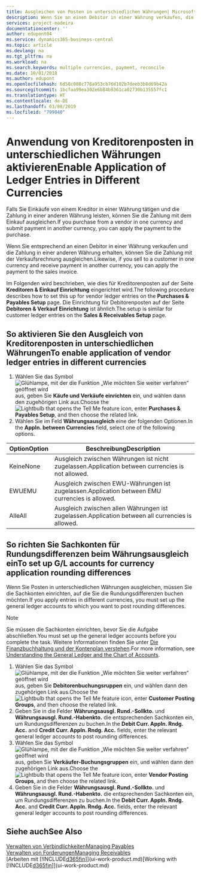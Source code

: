 ```yaml
---
title: Ausgleichen von Posten in unterschiedlichen Währungen| Microsoft Docs
description: Wenn Sie an einen Debitor in einer Währung verkaufen, die Zahlung jedoch in einer anderen Währung erfolgt, kann die Rechnung mit der Zahlung ausgeglichen werden.
services: project-madeira
documentationcenter: ''
author: edupont04
ms.service: dynamics365-business-central
ms.topic: article
ms.devlang: na
ms.tgt_pltfrm: na
ms.workload: na
ms.search.keywords: multiple currencies, payment, reconcile
ms.date: 10/01/2018
ms.author: edupont
ms.openlocfilehash: 6d58c088c776a953cb76d102b7deeb3b8d69b42a
ms.sourcegitcommit: 1bcfaa99ea302e6b84b8361ca02730b135557fc1
ms.translationtype: HT
ms.contentlocale: de-DE
ms.lasthandoff: 03/08/2019
ms.locfileid: "799040"
---
```

# <a name="enable-application-of-ledger-entries-in-different-currencies"></a><span data-ttu-id="03372-103">Anwendung von Kreditorenposten in unterschiedlichen Währungen aktivieren</span><span class="sxs-lookup"><span data-stu-id="03372-103">Enable Application of Ledger Entries in Different Currencies</span></span>
<span data-ttu-id="03372-104">Falls Sie Einkäufe von einem Kreditor in einer Währung tätigen und die Zahlung in einer anderen Währung leisten, können Sie die Zahlung mit dem Einkauf ausgleichen.</span><span class="sxs-lookup"><span data-stu-id="03372-104">If you purchase from a vendor in one currency and submit payment in another currency, you can apply the payment to the purchase.</span></span>

<span data-ttu-id="03372-105">Wenn Sie entsprechend an einen Debitor in einer Währung verkaufen und die Zahlung in einer anderen Währung erhalten, können Sie die Zahlung mit der Verkaufsrechnung ausgleichen.</span><span class="sxs-lookup"><span data-stu-id="03372-105">Likewise, if you sell to a customer in one currency and receive payment in another currency, you can apply the payment to the sales invoice.</span></span>

<span data-ttu-id="03372-106">Im Folgenden wird beschrieben, wie dies für Kreditorenposten auf der Seite **Kreditoren & Einkauf Einrichtung** eingerichtet wird.</span><span class="sxs-lookup"><span data-stu-id="03372-106">The following procedure describes how to set this up for vendor ledger entries on the **Purchases & Payables Setup** page.</span></span> <span data-ttu-id="03372-107">Die Einrichtung für Debitorenposten auf der Seite **Debitoren & Verkauf Einrichtung** ist ähnlich.</span><span class="sxs-lookup"><span data-stu-id="03372-107">The setup is similar for customer ledger entries on the **Sales & Receivables Setup** page.</span></span>

## <a name="to-enable-application-of-vendor-ledger-entries-in-different-currencies"></a><span data-ttu-id="03372-108">So aktivieren Sie den Ausgleich von Kreditorenposten in unterschiedlichen Währungen</span><span class="sxs-lookup"><span data-stu-id="03372-108">To enable application of vendor ledger entries in different currencies</span></span>
1. <span data-ttu-id="03372-109">Wählen Sie das Symbol ![Glühlampe, mit der die Funktion „Wie möchten Sie weiter verfahren“ geöffnet wird](media/ui-search/search_small.png "Wie möchten Sie weiter verfahren?") aus, geben Sie **Käufe und Verkäufe einrichten** ein, und wählen dann den zugehörigen Link aus.</span><span class="sxs-lookup"><span data-stu-id="03372-109">Choose the ![Lightbulb that opens the Tell Me feature](media/ui-search/search_small.png "Tell me what you want to do") icon, enter **Purchases & Payables Setup**, and then choose the related link.</span></span>
2. <span data-ttu-id="03372-110">Wählen Sie im Feld **Währungsausgleich** eine der folgenden Optionen.</span><span class="sxs-lookup"><span data-stu-id="03372-110">In the **Appln. between Currencies** field, select one of the following options.</span></span>

| <span data-ttu-id="03372-111">Option</span><span class="sxs-lookup"><span data-stu-id="03372-111">Option</span></span> | <span data-ttu-id="03372-112">Beschreibung</span><span class="sxs-lookup"><span data-stu-id="03372-112">Description</span></span> |
| --- | --- |
| <span data-ttu-id="03372-113">Keine</span><span class="sxs-lookup"><span data-stu-id="03372-113">None</span></span> |<span data-ttu-id="03372-114">Ausgleich zwischen Währungen ist nicht zugelassen.</span><span class="sxs-lookup"><span data-stu-id="03372-114">Application between currencies is not allowed.</span></span> |
| <span data-ttu-id="03372-115">EWU</span><span class="sxs-lookup"><span data-stu-id="03372-115">EMU</span></span> |<span data-ttu-id="03372-116">Ausgleich zwischen EWU-Währungen ist zugelassen.</span><span class="sxs-lookup"><span data-stu-id="03372-116">Application between EMU currencies is allowed.</span></span> |
| <span data-ttu-id="03372-117">Alle</span><span class="sxs-lookup"><span data-stu-id="03372-117">All</span></span> |<span data-ttu-id="03372-118">Ausgleich zwischen allen Währungen ist zugelassen.</span><span class="sxs-lookup"><span data-stu-id="03372-118">Application between all currencies is allowed.</span></span> |

## <a name="to-set-up-gl-accounts-for-currency-application-rounding-differences"></a><span data-ttu-id="03372-119">So richten Sie Sachkonten für Rundungsdifferenzen beim Währungsausgleich ein</span><span class="sxs-lookup"><span data-stu-id="03372-119">To set up G/L accounts for currency application rounding differences</span></span>  
<span data-ttu-id="03372-120">Wenn Sie Posten in unterschiedlichen Währungen ausgleichen, müssen Sie die Sachkonten einrichten, auf die Sie die Rundungsdifferenzen buchen möchten.</span><span class="sxs-lookup"><span data-stu-id="03372-120">If you apply entries in different currencies, you must set up the general ledger accounts to which you want to post rounding differences.</span></span>  

> [!NOTE]  
>  <span data-ttu-id="03372-121">Sie müssen die Sachkonten einrichten, bevor Sie die Aufgabe abschließen.</span><span class="sxs-lookup"><span data-stu-id="03372-121">You must set up the general ledger accounts before you complete the task.</span></span> <span data-ttu-id="03372-122">Weitere Informationen finden Sie unter [Die Finanzbuchhaltung und der Kontenplan verstehen](finance-general-ledger.md).</span><span class="sxs-lookup"><span data-stu-id="03372-122">For more information, see [Understanding the General Ledger and the Chart of Accounts](finance-general-ledger.md).</span></span>

1. <span data-ttu-id="03372-123">Wählen Sie das Symbol ![Glühlampe, mit der die Funktion „Wie möchten Sie weiter verfahren“ geöffnet wird](media/ui-search/search_small.png "Wie möchten Sie weiter verfahren?") aus, geben Sie **Debitorenbuchungsruppen** ein, und wählen dann den zugehörigen Link aus.</span><span class="sxs-lookup"><span data-stu-id="03372-123">Choose the ![Lightbulb that opens the Tell Me feature](media/ui-search/search_small.png "Tell me what you want to do") icon, enter **Customer Posting Groups**, and then choose the related link.</span></span>  
2. <span data-ttu-id="03372-124">Geben Sie in die Felder **Währungsausgl. Rund.-Sollkto.** und **Währungsausgl. Rund.-Habenkto.** die entsprechenden Sachkonten ein, um Rundungsdifferenzen zu buchen.</span><span class="sxs-lookup"><span data-stu-id="03372-124">In the **Debit Curr. Appln. Rndg. Acc.** and **Credit Curr. Appln. Rndg. Acc.** fields, enter the relevant general ledger accounts to post rounding differences.</span></span>  
3. <span data-ttu-id="03372-125">Wählen Sie das Symbol ![Glühlampe, mit der die Funktion „Wie möchten Sie weiter verfahren“ geöffnet wird](media/ui-search/search_small.png "Wie möchten Sie weiter verfahren?") aus, geben Sie **Verkäufer-Buchungsgruppen** ein, und wählen dann den zugehörigen Link aus.</span><span class="sxs-lookup"><span data-stu-id="03372-125">Choose the ![Lightbulb that opens the Tell Me feature](media/ui-search/search_small.png "Tell me what you want to do") icon, enter **Vendor Posting Groups**, and then choose the related link.</span></span>  
4. <span data-ttu-id="03372-126">Geben Sie in die Felder **Währungsausgl. Rund.-Sollkto.** und **Währungsausgl. Rund.-Habenkto.** die entsprechenden Sachkonten ein, um Rundungsdifferenzen zu buchen.</span><span class="sxs-lookup"><span data-stu-id="03372-126">In the **Debit Curr. Appln. Rndg. Acc.** and **Credit Curr. Appln. Rndg. Acc.** fields, enter the relevant general ledger accounts to post rounding differences.</span></span>  

## <a name="see-also"></a><span data-ttu-id="03372-127">Siehe auch</span><span class="sxs-lookup"><span data-stu-id="03372-127">See Also</span></span>
[<span data-ttu-id="03372-128">Verwalten von Verbindlichkeiten</span><span class="sxs-lookup"><span data-stu-id="03372-128">Managing Payables</span></span>](payables-manage-payables.md)  
[<span data-ttu-id="03372-129">Verwalten von Forderungen</span><span class="sxs-lookup"><span data-stu-id="03372-129">Managing Receivables</span></span>](receivables-manage-receivables.md)  
<span data-ttu-id="03372-130">[Arbeiten mit [!INCLUDE[d365fin](includes/d365fin_md.md)]](ui-work-product.md)</span><span class="sxs-lookup"><span data-stu-id="03372-130">[Working with [!INCLUDE[d365fin](includes/d365fin_md.md)]](ui-work-product.md)</span></span>
